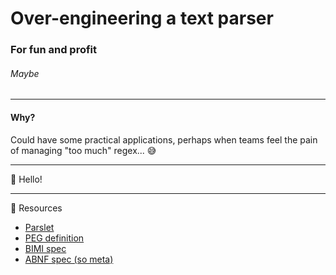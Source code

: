 
# Over-engineering a text parser
### For fun and profit
###### Maybe

---

#### Why?

Could have some practical applications, perhaps when teams feel the pain of managing "too much" regex... 😅

---

👋 Hello!

---

📖 Resources

  * [Parslet](https://kschiess.github.io/parslet/)
  * [PEG definition](https://en.wikipedia.org/wiki/Parsing_expression_grammar)
  * [BIMI spec](https://tools.ietf.org/id/draft-blank-ietf-bimi-00.html)
  * [ABNF spec (so meta)](https://tools.ietf.org/html/rfc5234)
